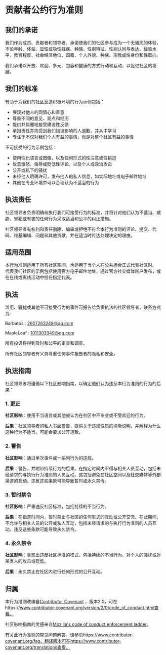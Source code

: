 # 贡献者公约行为准则

## 我们的承诺

我们作为成员、贡献者和领导者，承诺使我们的社区参与成为一个无骚扰的体验，不论年龄、体型、显性或隐性残疾、种族、性别特征、性别认同与表达、经验水平、教育程度、社会经济地位、国籍、个人外貌、种族、宗教或性身份和性取向。

我们承诺以开放、欢迎、多元、包容和健康的方式行动和互动，以促进社区的发展。

## 我们的标准

有助于为我们的社区营造积极环境的行为示例包括：

* 展现对他人的同情心和善意
* 尊重不同的意见、观点和经历
* 提供并优雅地接受建设性反馈
* 承担责任并向受到我们错误影响的人道歉，并从中学习
* 专注于不仅对我们个人有益的事情，而是对整个社区有益的事情

不可接受的行为示例包括：

* 使用性化语言或图像，以及任何形式的性注意或性挑逗
* 故意激怒、侮辱或贬低性评论，以及个人或政治攻击
* 公开或私下的骚扰
* 未经他人明确许可，发布他人的私人信息，如实际地址或电子邮件地址
* 其他在专业环境中可以合理认为不适当的行为

## 执法责任

社区领导者负责明确和执行我们可接受行为的标准，并将针对他们认为不适当、威胁、冒犯或有害的任何行为采取适当和公平的纠正措施。

社区领导者有权利和责任删除、编辑或拒绝不符合本行为准则的评论、提交、代码、维基编辑、问题和其他贡献，并在适当时传达处理决定的理由。

## 适用范围

本行为准则适用于所有社区空间，也适用于当个人在公共场合正式代表社区时。
代表我们社区的示例包括使用官方电子邮件地址，通过官方社交媒体账户发布，或在在线或离线活动中担任指定代表。

## 执法

滥用、骚扰或其他不可接受行为的事件可报告给负责执法的社区领导者，联系方式为:

Barbatos : 2607263248@qq.com

MapleLeaf : 1011303349@qq.com

所有投诉将得到及时和公平的审查和调查。

所有社区领导者有义务尊重任何事件报告者的隐私和安全。

## 执法指南

社区领导者将遵循以下社区影响指南，以确定他们认为违反本行为准则的行为的后果：

### 1. 更正

**社区影响**：使用不当语言或其他被认为在社区中不专业或不受欢迎的行为。

**后果**：社区领导者的私人书面警告，提供关于违规性质的清晰说明，并解释为什么这种行为不适当。可能会要求公开道歉。

### 2. 警告

**社区影响**：通过单次事件或一系列行为的违规。

**后果**：警告，并附带持续行为的后果。在指定时间内不得与相关人员互动，包括未经请求的与执行行为准则的人员互动。这包括避免在社区空间以及社交媒体等外部渠道的互动。违反这些条款可能导致暂时或永久禁令。

### 3. 暂时禁令

**社区影响**：严重违反社区标准，包括持续的不当行为。

**后果**：在指定时间内，暂时禁止与社区的任何形式的互动或公开交流。在此期间，不允许与相关人员的公开或私人互动，包括未经请求的与执行行为准则的人员互动。违反这些条款可能导致永久禁令。

### 4. 永久禁令

**社区影响**：表现出违反社区标准的模式，包括持续的不当行为、对个人的骚扰或对某类人的攻击或贬低。

**后果**：永久禁止在社区内进行任何形式的公开互动。

## 归属

本行为准则改编自[Contributor Covenant][homepage]
，版本2.0，可在https://www.contributor-covenant.org/version/2/0/code_of_conduct.html查看。

社区影响指南的灵感来自[Mozilla's code of conduct enforcement ladder](https://github.com/mozilla/diversity)。

[homepage]: https://www.contributor-covenant.org

有关此行为准则的常见问题解答，请参见https://www.contributor-covenant.org/faq。翻译版本可在https://www.contributor-covenant.org/translations查看。